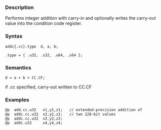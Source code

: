 ### Description

Performs integer addition with carry-in and optionally writes the carry-out value into the condition
code register.

### Syntax

```
addc{.cc}.type  d, a, b;

.type = { .u32, .s32, .u64, .s64 };
```

### Semantics

```
d = a + b + CC.CF;
```
if .cc specified, carry-out written to CC.CF

### Examples

```
@p  add.cc.u32   x1,y1,z1;   // extended-precision addition of
@p  addc.cc.u32  x2,y2,z2;   // two 128-bit values
@p  addc.cc.u32  x3,y3,z3;
@p  addc.u32     x4,y4,z4;
```

